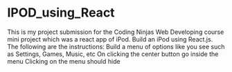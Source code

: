 # IPOD_using_React
This is my project submission for the Coding Ninjas Web Developing course mini project which was a react app of iPod. Build an iPod using React.js. The following are the instructions: Build a menu of options like you see such as Settings, Games, Music, etc On clicking the center button go inside the menu Clicking on the menu should hide
